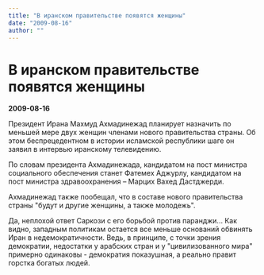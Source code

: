 ```yaml
---
title: "В иранском правительстве появятся женщины"
date: "2009-08-16"
author: ""
---
```


# В иранском правительстве появятся женщины

**2009-08-16** 

Президент Ирана Махмуд Ахмадинежад планирует назначить по меньшей мере двух женщин членами нового правительства страны. Об этом беспрецедентном в истории исламской республики шаге он заявил в интервью иранскому телевидению.

По словам президента Ахмадинежада, кандидатом на пост министра социального обеспечения станет Фатемех Аджурлу, кандидатом на пост министра здравоохранения – Марцих Вахед Дастджерди.

Ахмадинежад также пообещал, что в составе нового правительства страны "будут и другие женщины, а также молодежь".

Да, неплохой ответ Саркози с его борьбой против паранджи... Как видно, западным политикам остается все меньше оснований обвинять Иран в недемократичности. Ведь, в принципе, с точки зрения демократии, недостатки у арабских стран и у "цивилизованного мира" примерно одинаковы - демократия показушная, а реально правит горстка богатых людей.